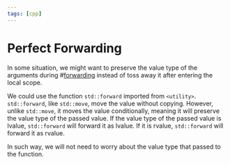 ```yaml
---
tags: [cpp]
---
```


# Perfect Forwarding

In some situation, we might want to preserve the value type of the arguments
during #[forwarding](202203291824.md) instead of toss away it after entering the
local scope.

We could use the function `std::forward` imported from `<utility>`.
`std::forward`, like `std::move`, move the value without copying. However,
unlike `std::move`, it moves the value conditionally, meaning it will preserve
the value type of the passed value. If the value type of the passed value is
lvalue, `std::forward` will forward it as lvalue. If it is rvalue,
`std::forward` will forward it as rvalue.

In such way, we will not need to worry about the value type that passed to the
function.
